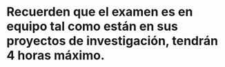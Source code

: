 
# Recuerden que el examen es en equipo tal como están en sus proyectos de investigación, tendrán 4 horas máximo.
